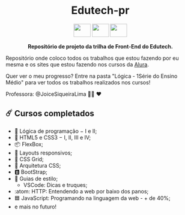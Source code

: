 <h1 align="center"><b>Edutech-pr</b></h1>

<section align="center">
<img  height="35" width="45" src="https://cdn.jsdelivr.net/gh/devicons/devicon/icons/javascript/javascript-original.svg" />
<img  height="35" width="45" src="https://cdn.jsdelivr.net/gh/devicons/devicon/icons/html5/html5-original.svg" />
<img  height="35" width="45" src="https://cdn.jsdelivr.net/gh/devicons/devicon/icons/css3/css3-original.svg" />
</section>

<p align="center"><b> Repositório de projeto da trilha de Front-End do Edutech. </b></p>

Repositório onde coloco todos os trabalhos que estou fazendo por eu mesma e os sites que estou fazendo nos cursos da [Alura](https://www.alura.com.br/).

Quer ver o meu progresso? Entre na pasta "Lógica - 1Série do Ensino Médio" para ver todos os trabalhos realizados nos cursos!

Professora:  @JoiceSiqueiraLima :woman_teacher: :heart:

:comet: Cursos completados
------

* :jigsaw: Lógica de programação − I e II;
* :speech_balloon: HTML5 e CSS3 − I, II, III e IV;
* :package: FlexBox;
* :iphone: Layouts responsivos;
* :bricks: CSS Grid;
* :open_file_folder: Arquitetura CSS; 
* :b: BootStrap; 
* :symbols: Guias de estilo;
  * VSCode: Dicas e truques;
* :atom: HTTP: Entendendo a web por baixo dos panos;
* :blue_square: JavaScript: Programando na linguagem da web - + de 40%;
* e mais no futuro!

#
